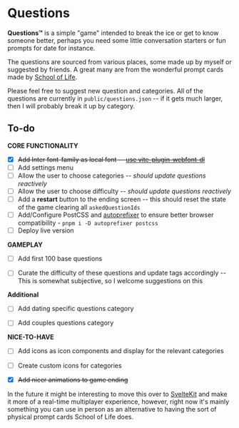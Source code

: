 # Questions
 **Questions™** is a simple "game" intended to break the ice or get to know someone better, perhaps you need some little conversation starters or fun prompts for date for instance.

 The questions are sourced from various places, some made up by myself or suggested by friends.
 A great many are from the wonderful prompt cards made by [School of Life](https://www.theschooloflife.com/).

 Please feel free to suggest new question and categories. All of the questions are currently in `public/questions.json` -- if it gets much larger, then I will probably break it up by category.


## To-do
**CORE FUNCTIONALITY**
- [x] ~~Add Inter font-family as local font -- [use vite-plugin-webfont-dl](https://github.com/feat-agency/vite-plugin-webfont-dl)~~
- [ ] Add settings menu
- [ ] Allow the user to choose categories -- *should update questions reactively*
- [ ] Allow the user to choose difficulty -- *should update questions reactively*
- [ ] Add a **restart** button to the ending screen -- this should reset the state of the game clearing all `askedQuestionIds`
- [ ] Add/Configure PostCSS and [autoprefixer](https://www.npmjs.com/package/autoprefixer) to ensure better browser compatibility - `pnpm i -D autoprefixer postcss`
- [ ] Deploy live version

**GAMEPLAY**
- [ ] Add first 100 base questions
- [ ] Curate the difficulty of these questions and update tags accordingly -- This is somewhat subjective, so I welcome suggestions on this


**Additional**
- [ ] Add dating specific questions category
- [ ] Add couples questions category


**NICE-TO-HAVE**
- [ ] Add icons as icon components and display for the relevant categories
- [ ] Create custom icons for categories
- [x] ~~Add nicer animations to game ending~~


In the future it might be interesting to move this over to [SvelteKit](https://kit.svelte.dev/) and make it more of a real-time multiplayer experience, however, right now it's mainly something you can use in person as an alternative to having the sort of physical prompt cards School of Life does.
